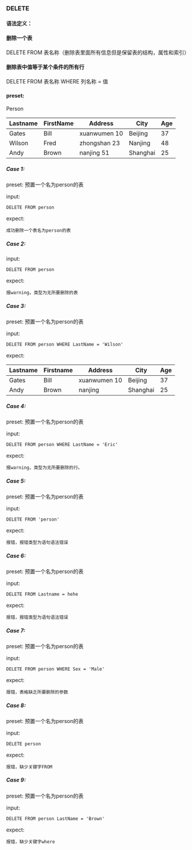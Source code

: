 ### DELETE
#### 语法定义：
#### 删除一个表
DELETE FROM 表名称（删除表里面所有信息但是保留表的结构，属性和索引）
#### 删除表中值等于某个条件的所有行
DELETE FROM 表名称 WHERE 列名称 = 值


#### preset:
Person

| Lastname | FirstName | Address      | City     | Age |
|----------|-----------|--------------|----------|-----|
| Gates    | Bill      | xuanwumen 10 | Beijing  | 37  |
| Wilson   | Fred      | zhongshan 23 | Nanjing  | 48  |
| Andy     | Brown     | nanjing 51   | Shanghai | 25  |


##### Case 1:

preset:
预置一个名为person的表

input:

```
DELETE FROM person
```

expect:
```
成功删除一个表名为person的表
```

##### Case 2:

input:

```
DELETE FROM person
```

expect:

```
报warning，类型为无所要删除的表
```


##### Case 3:

preset:
预置一个名为person的表

input:

```
DELETE FROM person WHERE LastName = 'Wilson'
```

expect:

| Lastname | Firstname | Address      | City     | Age |
|----------|-----------|--------------|----------|-----|
| Gates    | Bill      | xuanwumen 10 | Beijing  | 37  |
| Andy     | Brown     | nanjing      | Shanghai | 25  |

##### Case 4:

preset:
预置一个名为person的表

input:

```
DELETE FROM person WHERE LastName = 'Eric'
```

expect:

```
报warning，类型为无所要删除的行。
```

##### Case 5:

preset:
预置一个名为person的表

input:

```
DELETE FROM 'person'
```

expect:
```
报错，报错类型为语句语法错误
```

##### Case 6:

preset:
预置一个名为person的表

input:

```
DELETE FROM Lastname = hehe
```

expect:
```
报错，报错类型为语句语法错误
```

##### Case 7:

preset:
预置一个名为person的表

input:

```
DELETE FROM person WHERE Sex = 'Male'
```
expect:

```
报错，表格缺乏所要删除的参数
```

##### Case 8:

preset:
预置一个名为person的表

input:

```
DELETE person
```
expect:

```
报错，缺少关键字FROM
```

##### Case 9:

preset:
预置一个名为person的表

input:

```
DELETE FROM person LastName = 'Brown'
```
expect:

```
报错，缺少关键字where
```
